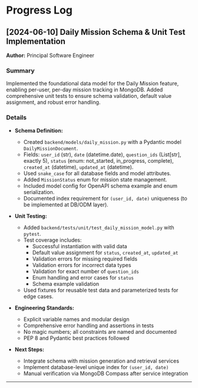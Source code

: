 # Progress Log

## [2024-06-10] Daily Mission Schema & Unit Test Implementation
**Author:** Principal Software Engineer

### Summary
Implemented the foundational data model for the Daily Mission feature, enabling per-user, per-day mission tracking in MongoDB. Added comprehensive unit tests to ensure schema validation, default value assignment, and robust error handling.

### Details
- **Schema Definition:**
  - Created `backend/models/daily_mission.py` with a Pydantic model `DailyMissionDocument`.
  - Fields: `user_id` (str), `date` (datetime.date), `question_ids` (List[str], exactly 5), `status` (enum: not_started, in_progress, complete), `created_at` (datetime), `updated_at` (datetime).
  - Used `snake_case` for all database fields and model attributes.
  - Added `MissionStatus` enum for mission state management.
  - Included model config for OpenAPI schema example and enum serialization.
  - Documented index requirement for `(user_id, date)` uniqueness (to be implemented at DB/ODM layer).

- **Unit Testing:**
  - Added `backend/tests/unit/test_daily_mission_model.py` with `pytest`.
  - Test coverage includes:
    - Successful instantiation with valid data
    - Default value assignment for `status`, `created_at`, `updated_at`
    - Validation errors for missing required fields
    - Validation errors for incorrect data types
    - Validation for exact number of `question_ids`
    - Enum handling and error cases for `status`
    - Schema example validation
  - Used fixtures for reusable test data and parameterized tests for edge cases.

- **Engineering Standards:**
  - Explicit variable names and modular design
  - Comprehensive error handling and assertions in tests
  - No magic numbers; all constraints are named and documented
  - PEP 8 and Pydantic best practices followed

- **Next Steps:**
  - Integrate schema with mission generation and retrieval services
  - Implement database-level unique index for `(user_id, date)`
  - Manual verification via MongoDB Compass after service integration

--- 